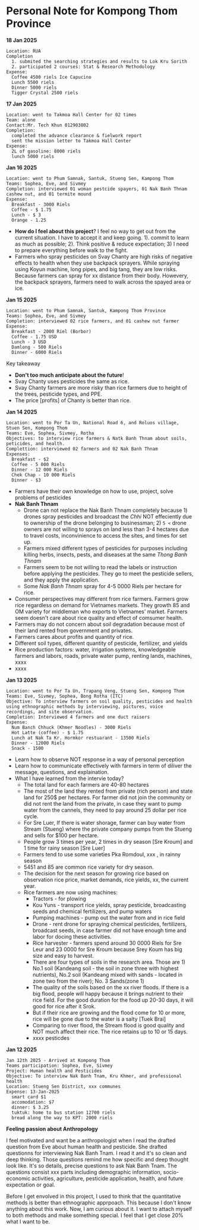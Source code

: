 # Personal Note for Kompong Thom Province
__18 Jan 2025__
```
Location: RUA
Completion
  1. submited the searching strategies and results to Lok Kru Sorith
  2. participated 2 courses: Stat & Research Methodology
Expense:
  Coffee 4500 riels Ice Capucino
  Lunch 5500 riels
  Dinner 5000 riels
  Tigger Crystal 2500 riels

```

__17 Jan 2025__ 
```
Location: went to Takmoa Hall Center for 02 times
Team: alone
Contact:Mr. Tech Khun 012903802
Completion:
  completed the advance clearance & fielwork report
  sent the mission letter to Takmoa Hall Center
Expense:
  2L of gasoline: 8000 riels
  lunch 5000 riels
```



__Jan 16 2025__
```
Location: went to Phum Samnak, Santuk, Stueng Sen, Kampong Thom
Teams: Sophea, Eve, and Sivmey
Completion: interviewed 01 woman pestcide spayers, 01 Nak Banh Thnam cashew nut, and 01 termite mound
Expense:
  Breakfast - 3000 Riels
  Coffee - $ 1.75
  Lunch - $ 3
  Orange - 1.25
```
- __How do I feel about this project__? I feel no way to get out from the current situation. I have to accept it and keep going. 1). commit to learn as much as possible; 2). Think positive & reduce expectation; 3) I need to prepare everything before walk to the fight.
- Farmers who spray pesticides on Svay Chanty are high risks of negative effects to health when they use backpack sprayers. While spraying using Koyun machine, long pipes, and big tang, they are low risks. Because farmers can spray for xx distance from their body. Howevery, the backpack sprayers, farmers need to walk across the spayed area or ice. 


__Jan 15 2025__
```
Location: went to Phum Samnak, Santuk, Kampong Thom Province
Teams: Sophea, Eve, and Sivmey
Completion: interviewed 02 rice farmers, and 01 cashew nut farmer
Expense:
  Breakfast - 2000 Riel (Borbor)
  Coffee - 1.75 USD
  Lunch - 3 USD
  Damlong - 500 Riels
  Dinner - 6000 Riels
```
Key takeaway
- **Don't too much anticipate about the future**!
- Svay Chanty uses pesticides the same as rice.
- Svay Chanty farmers are more risky than rice farmers due to height of the trees, pesticide types, and PPE.
- The price [profits] of Chanty is better than rice.


__Jan 14 2025__ 
```
Location: went to Por Ta Un, National Road 6, and Roluos village, Stuen Sen, Kompong Thom
Teams: Eve, Sophea, Sivmey, Rotha
Objectives: to interview rice farmers & Natk Banh Thnam about soils, peticides, and health.
Complettion: interviewed 02 farmers and 02 Nak Banh Thnam
Expenses:
  Breakfast - $2
  Coffee - 5 000 Riels
  Dinner - 12 000 Riels
  Chek Chap - 10 000 Riels
  Dinner - $3
```
- Farmers have their own knowledge on how to use, project, solve problems of pesticides
- __Nak Banh Thnam__
  - Drone can not replace the Nak Banh Thnam completely because 1) drones spray pesticides and broadcast the *Chhi* NOT effeciently due to ownership of the drone belonging to businessman; 2) `5 <` drone owners are not willing to sprays on land less than 3-4 hectares due to travel costs, inconvinience to access the sites, and times for set up.
  - Farmers mixed different types of pesticides for purposes including killing herbs, insects, pests, and diseases at the same *Thong Banh Thnam*
  - Farmers seem to be not willing to read the labels or instruction before applying the pesticides. They go to meet the pesticide sellers, and they apply the application.
  - Some *Nak Banh Thnam* spray for 4-5 0000 Riels per hectare for rice.
- Consumer perspectives may different from rice farmers. Farmers grow rice regardless on demand for Vietnames markets. They growth 85 and OM variety for middleman who exports to Vietnames' market. Farmers seem doesn't care about rice quality and effect of comsumer health.
- Farmers may do not concern about soil degradation because most of their land rented from government and privates.
- Farmers cares about profits and quantity of rice.
- Different soil types, different quantity of pesticide, fertilizer, and yields
- Rice production factors: water, irrigation systems, knowledgeable farmers and labors, roads, private water pump, renting lands, machines, xxxx
- xxxx

__Jan 13 2025__
```
Location: went to Por Ta Un, Trapang Veng, Stueng Sen, Kompong Thom
Teams: Eve, Sivmey, Sophea, Bong Rotha (ITC)
Objective: To interview farmers on soil quality, pesticides and health using ethnographic methods by interviewing, pictures, voice recordings, and site observation. 
Completion: Interviewed 4 farmers and one duct raisers
Expense:
  Num Banch Chhuck (Khmer Noodles) - 3000 Riels
  Hot Latte (coffee) - $ 1.75
  Lunch at Nak Ta Kr. Hormkor restuarant - 13500 Riels
  Dinner - 12000 Riels
  Snack - 1500

```
- Learn how to observe NOT response in a way of personal perception
- Learn how to communicate effectively with farmers in term of diliver the message, questions, and explaination.
- What I have learned from the intervie today?
  - The total land for each farmers are 40-80 hectares
  - The most of the land they rented from private (rich person) and state land for 250$ per hectares. For farmer did not join the community or did not rent the land from the private, in case they want to pump water from the cannels, they need to pay around 25 dollar per rice cycle.
  - For Sre Luer, If there is water shorage, farmer can buy water from Stream (Stueng) where the private company pumps from the Stueng and sells for $100 per hectare.
  - People grow 3 times per year, 2 times in dry season [Sre Kroum] and 1 time for rainy season [Sre Luer]
  - Farmers tend to use some varieties Pka Romdoul, xxx , in rainny season
  - 5451 and 85 are common rice variety for dry season.
  - The decision for the next season for growing rice based on observation rice price, market demands, rice yields, xx, the current year.
  - Rice farmers are now using machines:
     - Tractors - for plowing
     - Kou Yuns - transport rice yields, spray pesticide, broadcasting seeds and chemical fertilizers, and pump waters
     - Pumping machines - pump out the water from and in rice field
     - Drone - rent drone for spraying chemical pesticides, fertilizers, broadcast seeds, in case farmer did not have enough time and labor for docing these activities.
     - Rice harvester - farmers spend around 30 0000 Riels for Sre Leur and 23 0000 for Sre Kroum because Srey Koum has big size and easy to harvest.
     - There are four types of soils in the research area. Those are 1) No.1 soil (Kandeang soil - the soil in zone three with highest nutrients), No.2 soil (Kandeang mixed with sands - located in zone two from the river); No. 3 Sands(zone 1)
     - The quality of the soils based on the xx river floods. If there is a big flood, people will happy because it brings nutrient to their rice field. For the good duration for the food up 20-30 days, it will good for rice after it Srok.
     - But if their rice are growing and the flood come for 10 or more, rice will be gone due to the water is a salty [Tuek Brai]
     - Comparing to river flood, the Stream flood is good quality and NOT much affect their rice. The rice retains up to 10 or 15 days.
     - xxxx pesticdes

__Jan 12 2025__
```
Jan 12th 2025 - Arrived at Kompong Thom
Teams participation: Sophea, Eve, Sivmey
Project: Human health and Pesticides
Objective: To interview Nak Banh Tnam, Kru Khmer, and professional health
Location: Stueng Sen District, xxx communes
Expense: 13-Jan-2025
  smart card $1
  accomodation: $7
  dinner: $ 3.25
  tuktuk: home to bus station 12700 riels
  bread along the way to KPT: 2000 riels

```
__Feeling passion about Anthropology__ 

I feel motivated and want be a anthropologist when I read the drafted question from Eve about human health and pesticide. She drafted questionns for interviewing Nak Banh Tnam. I read it and it's so clean and deep thinking. Those questions remind me how specific and deep thought look like. It's so details, precise questions to ask Nak Banh Tnam. The questions consist xxx parts including demographic information, socio-economic activities, agriculture, pesticide application, health, and future expectation or goal. 

Before I get envolved in this project, I used to think that the quantitative methods is better than ethnographic apprpoach. This because I don't know anything about this work. Now, I am curious about it. I want to attach myself to both methods and make something special. I feel that I get close 20% what I want to be. 
